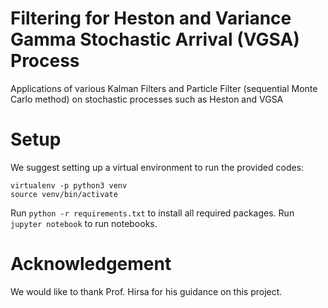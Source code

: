 # Filtering for Heston and Variance Gamma Stochastic Arrival (VGSA) Process
Applications of various Kalman Filters and Particle Filter (sequential Monte Carlo method) on stochastic processes such as Heston and VGSA

# Setup
We suggest setting up a virtual environment to run the provided codes:
```
virtualenv -p python3 venv
source venv/bin/activate
```
Run `python -r requirements.txt` to install all required packages. Run `jupyter notebook` to run notebooks.

# Acknowledgement
We would like to thank Prof. Hirsa for his guidance on this project.
